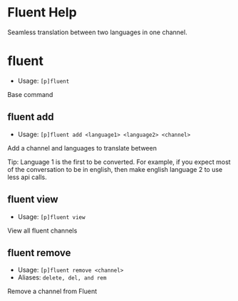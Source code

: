 # Fluent Help

Seamless translation between two languages in one channel.

# fluent
 - Usage: `[p]fluent`

Base command

## fluent add
 - Usage: `[p]fluent add <language1> <language2> <channel>`

Add a channel and languages to translate between

Tip: Language 1 is the first to be converted. For example, if you expect most of the conversation to be
in english, then make english language 2 to use less api calls.

## fluent view
 - Usage: `[p]fluent view`

View all fluent channels

## fluent remove
 - Usage: `[p]fluent remove <channel>`
 - Aliases: `delete, del, and rem`


Remove a channel from Fluent
